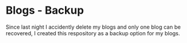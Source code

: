 # Blogs - Backup

Since last night I accidently delete my blogs and only one blog can be recovered, I created this respository as a backup option for my blogs.
